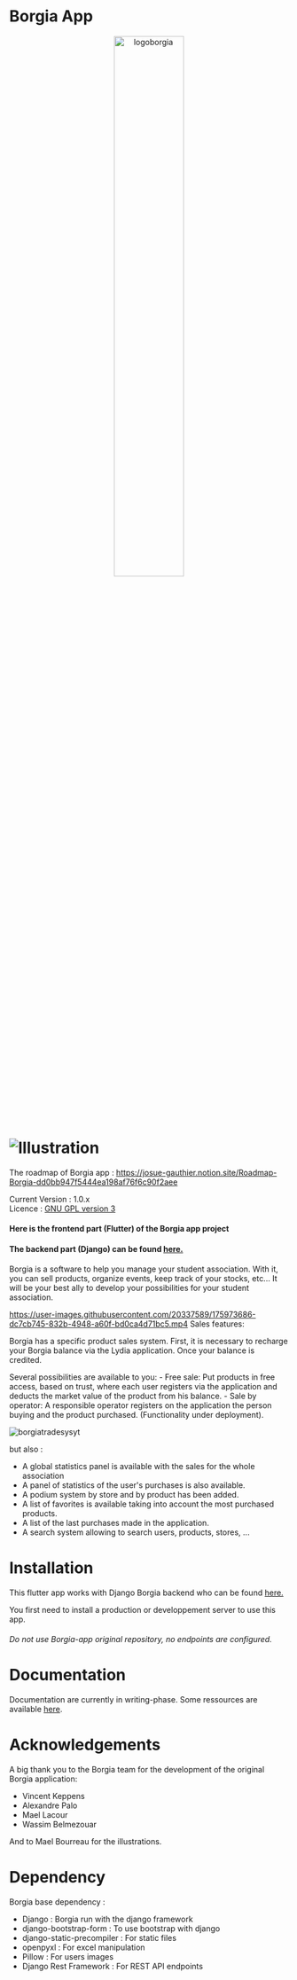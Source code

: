 # Borgia App

<p align="center" width="100%">
    <img src="https://user-images.githubusercontent.com/20337589/175979211-e7f35077-a3cc-4b78-8966-e3cbc05c1a4c.png" alt="logoborgia" width="50%"/>
</p>

# ![Illustration](https://user-images.githubusercontent.com/20337589/175976110-09a1718b-78cb-4316-ac4f-560b2d168a69.png)


The roadmap of Borgia app : https://josue-gauthier.notion.site/Roadmap-Borgia-dd0bb947f5444ea198af76f6c90f2aee

Current Version : 1.0.x   
Licence : [GNU GPL version 3](./license.txt)

#### Here is the frontend part (Flutter) of the Borgia app project 
#### The backend part (Django) can be found [here.](https://github.com/JosueGauthier/borgia-serv)


Borgia is a software to help you manage your student association. 
With it, you can sell products, organize events, keep track of your stocks, etc...
It will be your best ally to develop your possibilities for your student association.

https://user-images.githubusercontent.com/20337589/175973686-dc7cb745-832b-4948-a60f-bd0ca4d71bc5.mp4
Sales features: 

Borgia has a specific product sales system. 
First, it is necessary to recharge your Borgia balance via the Lydia application. Once your balance is credited. 

Several possibilities are available to you: 
    - Free sale: Put products in free access, based on trust, where each user registers via the application and deducts the market value of the product from his balance. 
    - Sale by operator: A responsible operator registers on the application the person buying and the product purchased. (Functionality under deployment). 

![borgiatradesysyt](https://user-images.githubusercontent.com/20337589/175981298-09230652-1a3d-4558-bda6-2598f3321de7.png)


but also : 

- A global statistics panel is available with the sales for the whole association
- A panel of statistics of the user's purchases is also available. 
- A podium system by store and by product has been added.
- A list of favorites is available taking into account the most purchased products.
- A list of the last purchases made in the application. 
- A search system allowing to search users, products, stores, ...


# Installation

This flutter app works with Django Borgia backend who can be found [here.](https://github.com/JosueGauthier/borgia-serv)

You first need to install a production or developpement server to use this app.

###### Do not use Borgia-app original repository, no endpoints are configured.


# Documentation

Documentation are currently in writing-phase. Some ressources are available
[here](https://github.com/borgia-app/Borgia-docs).


# Acknowledgements

A big thank you to the Borgia team for the development of the original Borgia application: 
- Vincent Keppens
- Alexandre Palo
- Mael Lacour
- Wassim Belmezouar

And to Mael Bourreau for the illustrations. 

# Dependency

Borgia base dependency :

-   Django : Borgia run with the django framework
-   django-bootstrap-form : To use bootstrap with django
-   django-static-precompiler : For static files
-   openpyxl : For excel manipulation
-   Pillow : For users images
-   Django Rest Framework : For REST API endpoints

